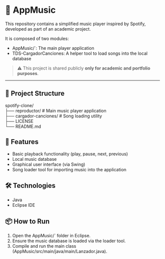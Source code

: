 # 🎵 AppMusic

This repository contains a simplified music player inspired by Spotify, developed as part of an academic project.

It is composed of two modules:

- AppMusic/`: The main player application
- TDS-CargadorCanciones: A helper tool to load songs into the local database

> ⚠️ This project is shared publicly **only for academic and portfolio purposes**.

---

## 🧩 Project Structure

spotify-clone/  
├── reproductor/ # Main music player application  
├── cargador-canciones/ # Song loading utility  
├── LICENSE  
└── README.md

## 🚀 Features

- Basic playback functionality (play, pause, next, previous)
- Local music database
- Graphical user interface (via Swing)
- Song loader tool for importing music into the application

## 🛠️ Technologies

- Java
- Eclipse IDE

## 📦 How to Run

1. Open the AppMusic/` folder in Eclipse.
2. Ensure the music database is loaded via the loader tool.
3. Compile and run the main class (AppMusic/src/main/java/main/Lanzador.java).


